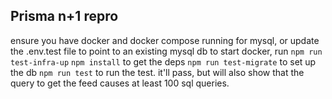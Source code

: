 ## Prisma n+1 repro ###

ensure you have docker and docker compose running for mysql, or update the .env.test file to point to an existing mysql db
to start docker, run `npm run test-infra-up`
`npm install` to get the deps
`npm run test-migrate` to set up the db
`npm run test` to run the test. it'll pass, but will also show that the query to get the feed causes at least 100 sql queries.